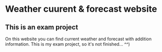 # Weather cuurent & forecast website
## This is an exam project
On this website you can find current weather and forecast with addition information. This is my exam project, so it's not finished... ^^)
